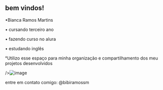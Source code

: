 ## bem vindos!
•Bianca Ramos Martins

• cursando terceiro ano

• fazendo curso no alura

• estudando inglês 

°Utilizo esse espaço para minha organização e compartilhamento dos meu projetos desenvolvidos

/>![image](https://github.com/bibiramossm/bibiramossm/assets/172624866/c2d4c04b-21d4-46a5-b154-ce5b4f67ea44)

entre em contato comigo:
@bibiramossm
<!--
**bibiramossm/bibiramossm** is a ✨ _special_ ✨ repository because its `README.md` (this file) appears on your GitHub profile.

Here are some ideas to get you started:

- 🔭 I’m currently working on ...
- 🌱 I’m currently learning ...
- 👯 I’m looking to collaborate on ...
- 🤔 I’m looking for help with ...
- 💬 Ask me about ...
- 📫 How to reach me: ...
- 😄 Pronouns: ...
- ⚡ Fun fact: ...
-->
